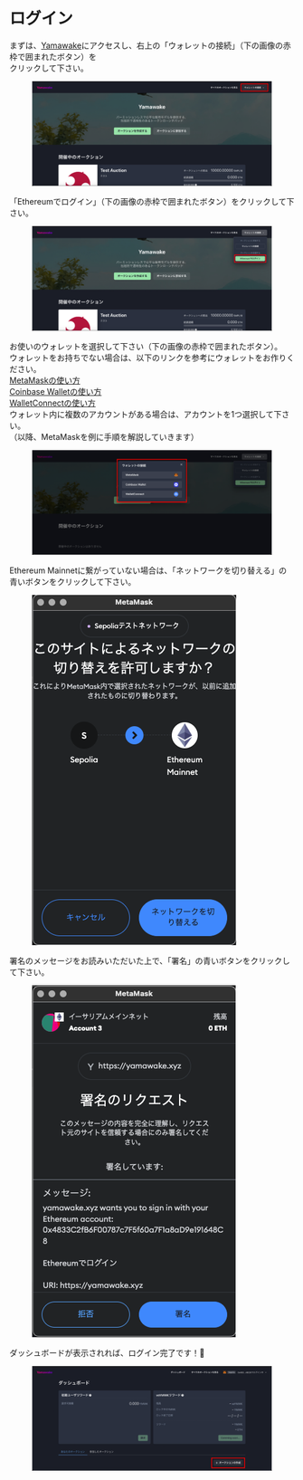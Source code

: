 # ログイン

まずは、[Yamawake](https://yamawake.xyz/)にアクセスし、右上の「ウォレットの接続」（下の画像の赤枠で囲まれたボタン）を\
クリックして下さい。

<figure><img src="../../../.gitbook/assets/Group 1.png" alt=""><figcaption></figcaption></figure>

「Ethereumでログイン」（下の画像の赤枠で囲まれたボタン）をクリックして下さい。

<figure><img src="../../../.gitbook/assets/Group 1 (1).png" alt=""><figcaption></figcaption></figure>

お使いのウォレットを選択して下さい（下の画像の赤枠で囲まれたボタン）。\
ウォレットをお持ちでない場合は、以下のリンクを参考にウォレットをお作りください。\
[MetaMaskの使い方](https://coincheck.com/ja/article/472)\
[Coinbase Walletの使い方](https://sbinft.co.jp/how-to-create-coinbase-wallet/)\
[WalletConnectの使い方](https://sbinft.co.jp/how-to-use-walletconnect/)\
ウォレット内に複数のアカウントがある場合は、アカウントを1つ選択して下さい。\
（以降、MetaMaskを例に手順を解説していきます）

<figure><img src="../../../.gitbook/assets/Group 1 (2).png" alt=""><figcaption></figcaption></figure>

Ethereum Mainnetに繋がっていない場合は、「ネットワークを切り替える」の青いボタンをクリックして下さい。

<figure><img src="../../../.gitbook/assets/スクリーンショット 2024-03-10 21.34.44.png" alt=""><figcaption></figcaption></figure>

署名のメッセージをお読みいただいた上で、「署名」の青いボタンをクリックして下さい。

<figure><img src="../../../.gitbook/assets/スクリーンショット 2024-03-10 21.35.27.png" alt=""><figcaption></figcaption></figure>

ダッシュボードが表示されれば、ログイン完了です！🎉

<figure><img src="../../../.gitbook/assets/Group 1 (3) (1).png" alt=""><figcaption></figcaption></figure>
